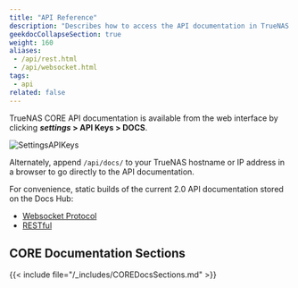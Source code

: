 ```yaml
---
title: "API Reference"
description: "Describes how to access the API documentation in TrueNAS CORE."
geekdocCollapseSection: true
weight: 160
aliases:
 - /api/rest.html
 - /api/websocket.html
tags:
 - api
related: false
---
```


TrueNAS CORE API documentation is available from the web interface by clicking **<i class="material-icons" aria-hidden="true" title="Settings">settings</i>&nbsp;> API Keys > DOCS**.

![SettingsAPIKeys](/images/CORE/Settings/SettingsAPIKeysDocsButton.png "API Docs location")

Alternately, append `/api/docs/` to your TrueNAS hostname or IP address in a browser to go directly to the API documentation.

For convenience, static builds of the current 2.0 API documentation stored on the Docs Hub:
* [Websocket Protocol](/api/core_websocket_api.html)
* [RESTful](/api/core_rest_api.html)

## CORE Documentation Sections

{{< include file="/_includes/COREDocsSections.md" >}}
